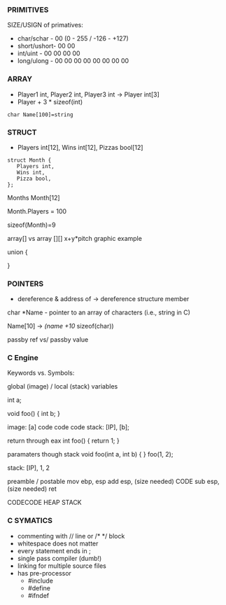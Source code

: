 ### PRIMITIVES ###
SIZE/USIGN of primatives:
- char/schar  - 00 (0 - 255 / -126 - +127)
- short/ushort- 00 00
- int/uint    - 00 00 00 00
- long/ulong  - 00 00 00 00 00 00 00 00

### ARRAY ###
- Player1 int, Player2 int, Player3 int -> Player int[3]
- Player + 3 * sizeof(int)

```
char Name[100]=string
```

### STRUCT ###

- Players int[12], Wins int[12], Pizzas bool[12]

```
struct Month {
   Players int,
   Wins int,
   Pizza bool,
};
```

Months Month[12]

Month.Players = 100

sizeof(Month)=9


array[] vs array [][]
x+y*pitch
graphic example


union {

}


### POINTERS ###

* dereference
& address of
-> dereference structure member 


char *Name - pointer to an array of characters (i.e., string in C)
 
Name[10] -> *(name +10* sizeof(char))

passby ref vs/ passby value



### C Engine ###

Keywords vs. Symbols:

global (image) / local (stack) variables

int a;

void foo() {
   int b;
}

image: [a] code code code
stack: [IP], [b];

return through eax
int foo() {
  return 1;
}

paramaters though stack
void foo(int a, int b) {
}
foo(1, 2);

stack: [IP], 1, 2

preamble / postable
mov ebp, esp
add esp, (size needed)
CODE
sub esp, (size needed)
ret



CODECODE
HEAP
STACK




### C SYMATICS ###
* commenting with // line or /* */ block
* whitespace does not matter
* every statement ends in ;
* single pass compiler (dumb!)
* linking for multiple source files
* has pre-processor
  - #include
  - #define
  - #ifndef

